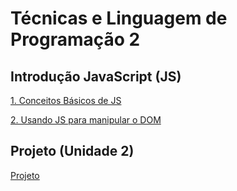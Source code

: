 # Técnicas e Linguagem de Programação 2

## Introdução JavaScript (JS)

[1. Conceitos Básicos de JS](js/introducao.md)

[2. Usando JS para manipular o DOM](js/dom.md)

## Projeto (Unidade 2)

[Projeto](projeto/projeto.md)
